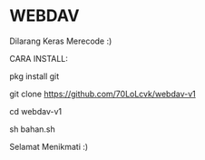 # WEBDAV

Dilarang Keras Merecode :)

CARA INSTALL:

pkg install git

git clone https://github.com/70LoLcvk/webdav-v1

cd webdav-v1

sh bahan.sh

Selamat Menikmati :)
